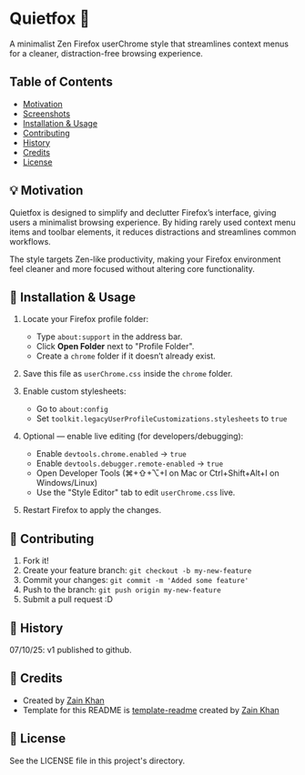 # Quietfox 🦊
A minimalist Zen Firefox userChrome style that streamlines context menus for a cleaner, distraction-free browsing experience.

## Table of Contents
- [Motivation](#bulb-motivation)
- [Screenshots](#computer-screenshots)
- [Installation & Usage](#rocket-installation--usage)
- [Contributing](#handshake-contributing)
- [History](#scroll-history)
- [Credits](#clap-credits)
- [License](#receipt-license)

## :bulb: Motivation
Quietfox is designed to simplify and declutter Firefox’s interface, giving users a minimalist browsing experience. By hiding rarely used context menu items and toolbar elements, it reduces distractions and streamlines common workflows.

The style targets Zen-like productivity, making your Firefox environment feel cleaner and more focused without altering core functionality.

## :rocket: Installation & Usage
1. Locate your Firefox profile folder:  
   - Type `about:support` in the address bar.  
   - Click **Open Folder** next to "Profile Folder".  
   - Create a `chrome` folder if it doesn’t already exist.

2. Save this file as `userChrome.css` inside the `chrome` folder.

3. Enable custom stylesheets:  
   - Go to `about:config`  
   - Set `toolkit.legacyUserProfileCustomizations.stylesheets` to `true`

4. Optional — enable live editing (for developers/debugging):  
   - Enable `devtools.chrome.enabled` → `true`  
   - Enable `devtools.debugger.remote-enabled` → `true`  
   - Open Developer Tools (⌘+⇧+⌥+I on Mac or Ctrl+Shift+Alt+I on Windows/Linux)  
   - Use the "Style Editor" tab to edit `userChrome.css` live.

5. Restart Firefox to apply the changes.

## :handshake: Contributing
1. Fork it!
2. Create your feature branch: `git checkout -b my-new-feature`
3. Commit your changes: `git commit -m 'Added some feature'`
4. Push to the branch: `git push origin my-new-feature`
5. Submit a pull request :D

## :scroll: History
07/10/25: v1 published to github.  

## :clap: Credits
- Created by <a href="https://iamzain.com">Zain Khan</a>
- Template for this README is <a href="https://github.com/gitzain/template-README">template-readme</a> created by <a href="https://iamzain.com">Zain Khan</a>

## :receipt: License
See the LICENSE file in this project's directory.
